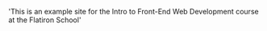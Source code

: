 <!DOCTYPE html>
<html>
 <head>
  <title>Exceptional Realty Group Website</title>
 </head>
 <body>

  <p>'This is an example site for the Intro to Front-End Web Development course at the Flatiron School'</p>

 </body>
</html>
